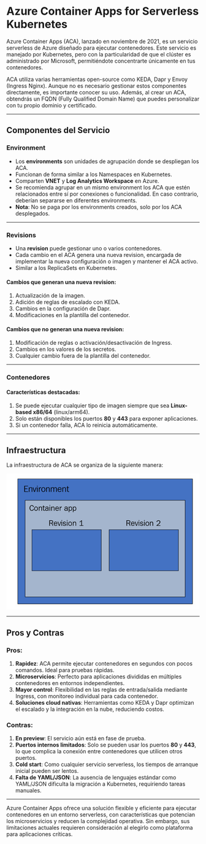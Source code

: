 # Azure Container Apps for Serverless Kubernetes

Azure Container Apps (ACA), lanzado en noviembre de 2021, es un servicio serverless de Azure diseñado para ejecutar contenedores. Este servicio es manejado por Kubernetes, pero con la particularidad de que el clúster es administrado por Microsoft, permitiéndote concentrarte únicamente en tus contenedores.

ACA utiliza varias herramientas open-source como KEDA, Dapr y Envoy (Ingress Nginx). Aunque no es necesario gestionar estos componentes directamente, es importante conocer su uso. Además, al crear un ACA, obtendrás un FQDN (Fully Qualified Domain Name) que puedes personalizar con tu propio dominio y certificado.

---
 
## Componentes del Servicio

### Environment
- Los **environments** son unidades de agrupación donde se despliegan los ACA. 
- Funcionan de forma similar a los Namespaces en Kubernetes.
- Comparten **VNET** y **Log Analytics Workspace** en Azure.
- Se recomienda agrupar en un mismo environment los ACA que estén relacionados entre sí por conexiones o funcionalidad. En caso contrario, deberían separarse en diferentes environments.
- **Nota**: No se paga por los environments creados, solo por los ACA desplegados.

---

### Revisions
- Una **revision** puede gestionar uno o varios contenedores.
- Cada cambio en el ACA genera una nueva revision, encargada de implementar la nueva configuración o imagen y mantener el ACA activo.
- Similar a los ReplicaSets en Kubernetes.

#### Cambios que generan una nueva revision:
1. Actualización de la imagen.
2. Adición de reglas de escalado con KEDA.
3. Cambios en la configuración de Dapr.
4. Modificaciones en la plantilla del contenedor.

#### Cambios que **no** generan una nueva revision:
1. Modificación de reglas o activación/desactivación de Ingress.
2. Cambios en los valores de los secretos.
3. Cualquier cambio fuera de la plantilla del contenedor.

---

### Contenedores
#### Características destacadas:
1. Se puede ejecutar cualquier tipo de imagen siempre que sea **Linux-based x86/64** (linux/arm64).
2. Solo están disponibles los puertos **80** y **443** para exponer aplicaciones.
3. Si un contenedor falla, ACA lo reinicia automáticamente.

---

## Infraestructura

La infraestructura de ACA se organiza de la siguiente manera:

![Infraestructura de ACA](image.png)

---

## Pros y Contras

### Pros:
1. **Rapidez**: ACA permite ejecutar contenedores en segundos con pocos comandos. Ideal para pruebas rápidas.
2. **Microservicios**: Perfecto para aplicaciones divididas en múltiples contenedores en entornos independientes.
3. **Mayor control**: Flexibilidad en las reglas de entrada/salida mediante Ingress, con monitoreo individual para cada contenedor.
4. **Soluciones cloud nativas**: Herramientas como KEDA y Dapr optimizan el escalado y la integración en la nube, reduciendo costos.

### Contras:
1. **En preview**: El servicio aún está en fase de prueba.
2. **Puertos internos limitados**: Solo se pueden usar los puertos **80** y **443**, lo que complica la conexión entre contenedores que utilicen otros puertos.
3. **Cold start**: Como cualquier servicio serverless, los tiempos de arranque inicial pueden ser lentos.
4. **Falta de YAML/JSON**: La ausencia de lenguajes estándar como YAML/JSON dificulta la migración a Kubernetes, requiriendo tareas manuales.

---

Azure Container Apps ofrece una solución flexible y eficiente para ejecutar contenedores en un entorno serverless, con características que potencian los microservicios y reducen la complejidad operativa. Sin embargo, sus limitaciones actuales requieren consideración al elegirlo como plataforma para aplicaciones críticas.

